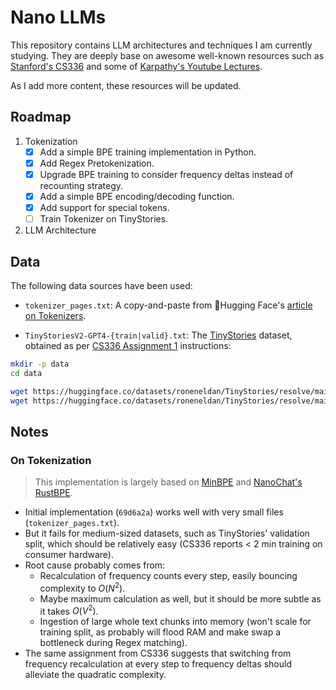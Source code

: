 # Nano LLMs

This repository contains LLM architectures and techniques I am currently studying. They are deeply base on awesome well-known resources such as [Stanford's CS336](https://stanford-cs336.github.io/spring2025/) and some of [Karpathy's Youtube Lectures](https://www.youtube.com/playlist?list=PLAqhIrjkxbuWI23v9cThsA9GvCAUhRvKZ).

As I add more content, these resources will be updated.

## Roadmap

1. Tokenization
    - [x] Add a simple BPE training implementation in Python.
    - [x] Add Regex Pretokenization.
    - [x] Upgrade BPE training to consider frequency deltas instead of recounting strategy.
    - [x] Add a simple BPE encoding/decoding function.
    - [x] Add support for special tokens.
    - [ ] Train Tokenizer on TinyStories.
2. LLM Architecture

## Data

The following data sources have been used:

- `tokenizer_pages.txt`: A copy-and-paste from 🤗Hugging Face's [article on Tokenizers](https://huggingface.co/learn/llm-course/chapter2/4).

- `TinyStoriesV2-GPT4-{train|valid}.txt`: The [TinyStories](https://huggingface.co/datasets/roneneldan/TinyStories) dataset, obtained as per [CS336 Assignment 1](https://github.com/stanford-cs336/assignment1-basics) instructions:

```bash
mkdir -p data
cd data

wget https://huggingface.co/datasets/roneneldan/TinyStories/resolve/main/TinyStoriesV2-GPT4-train.txt
wget https://huggingface.co/datasets/roneneldan/TinyStories/resolve/main/TinyStoriesV2-GPT4-valid.txt
```

## Notes

### On Tokenization

> This implementation is largely based on [MinBPE](https://github.com/karpathy/minbpe/blob/master/minbpe/regex.py) and [NanoChat's RustBPE](https://github.com/karpathy/nanochat/blob/master/rustbpe/src/lib.rs).

- Initial implementation (`69d6a2a`) works well with very small files (`tokenizer_pages.txt`).
- But it fails for medium-sized datasets, such as TinyStories' validation split, which should be relatively easy (CS336 reports < 2 min training on consumer hardware).
- Root cause probably comes from:
  - Recalculation of frequency counts every step, easily bouncing complexity to $O(N^2)$.
  - Maybe maximum calculation as well, but it should be more subtle as it takes $O(V^2)$.
  - Ingestion of large whole text chunks into memory (won't scale for training split, as probably will flood RAM and make swap a bottleneck during Regex matching).
- The same assignment from CS336 suggests that switching from frequency recalculation at every step to frequency deltas should alleviate the quadratic complexity.
